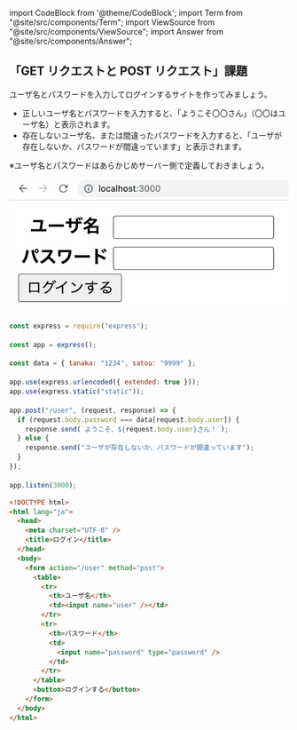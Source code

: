 import CodeBlock from '@theme/CodeBlock';
import Term from "@site/src/components/Term";
import ViewSource from "@site/src/components/ViewSource";
import Answer from "@site/src/components/Answer";

## 「GET リクエストと POST リクエスト」課題

ユーザ名とパスワードを入力してログインするサイトを作ってみましょう。

- 正しいユーザ名とパスワードを入力すると、「ようこそ〇〇さん」（〇〇はユーザ名）と表示されます。
- 存在しないユーザ名、または間違ったパスワードを入力すると、「ユーザが存在しないか、パスワードが間違っています」と表示されます。

※ユーザ名とパスワードはあらかじめサーバー側で定義しておきましょう。

![ユーザ名とパスワードを入力してログインするサイト](./login.png)

<Answer>

```javascript title="server.js"
const express = require("express");

const app = express();

const data = { tanaka: "1234", satou: "9999" };

app.use(express.urlencoded({ extended: true }));
app.use(express.static("static"));

app.post("/user", (request, response) => {
  if (request.body.password === data[request.body.user]) {
    response.send(`ようこそ、${request.body.user}さん！`);
  } else {
    response.send("ユーザが存在しないか、パスワードが間違っています");
  }
});

app.listen(3000);
```

```html title="index.html"
<!DOCTYPE html>
<html lang="ja">
  <head>
    <meta charset="UTF-8" />
    <title>ログイン</title>
  </head>
  <body>
    <form action="/user" method="post">
      <table>
        <tr>
          <th>ユーザ名</th>
          <td><input name="user" /></td>
        </tr>
        <tr>
          <th>パスワード</th>
          <td>
            <input name="password" type="password" />
          </td>
        </tr>
      </table>
      <button>ログインする</button>
    </form>
  </body>
</html>
```

</Answer>
